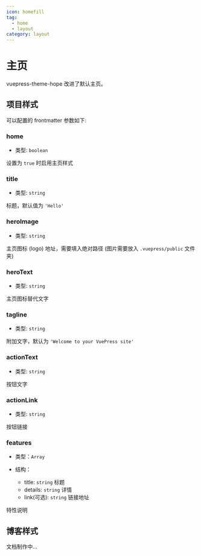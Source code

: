 ```yaml
---
icon: homefill
tag:
  - home
  - layout
category: layout
---
```


# 主页

vuepress-theme-hope 改进了默认主页。

## 项目样式

可以配置的 frontmatter 参数如下:

### home

- 类型: `boolean`

设置为 `true` 时启用主页样式

### title

- 类型: `string`

标题，默认值为 `'Hello'`

### heroImage

- 类型: `string`

主页图标 (logo) 地址，需要填入绝对路径 (图片需要放入 `.vuepress/public` 文件夹)

### heroText

- 类型: `string`

主页图标替代文字

### tagline

- 类型: `string`

附加文字，默认为 `'Welcome to your VuePress site'`

### actionText

- 类型: `string`

按钮文字

### actionLink

- 类型: `string`

按钮链接

### features

- 类型：`Array`
- 结构：

  - title: `string` 标题
  - details: `string` 详情
  - link(可选): `string` 链接地址

特性说明

## 博客样式

文档制作中...
